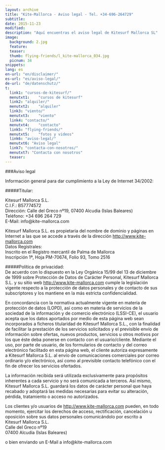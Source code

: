 ```yaml
---
layout: archive
title: "Kite-Mallorca - Aviso legal - Tel. +34-696-264729"
subtitle:
date: 2015-11-23
modified:
description: "Aquí encuentras el aviso legal de Kitesurf Mallorca SL"
image:
  background: 2.jpg
  feature:
  teaser:
  thumb: flying-friends/l_kite-mallorca_034.jpg
  picnum: 34
snippets:
lang: es
en-url: "en/disclaimer/"
es-url: "es/aviso-legal/"
de-url: "de/datenschutz/"
t:
  link1: "cursos-de-kitesurf/"
  menutxt1:    "cursos de kitesurf"
  link2: "alquiler/"
  menutxt2:    "alquiler"
  link3: "viento/"
  menutxt3:    "viento"
  link4: "contacto/"
  menutxt4:    "contacto"
  link5: "flying-friends/"
  menutxt5:    "fotos y videos"
  link6: "aviso-legal/"
  menutxt6: "Aviso legal"
  link7: "contacta-con-nosotros/"
  menutxt7: "Contacta con nosotros"
  teaser:
---
```



###Aviso legal

  
Información general para dar cumplimiento a la Ley de Internet 34/2002:  
  
  

#####Titular:

Kitesurf Mallorca S.L.  
C.I.F.: B57774572  
Dirección: Calle del Greco nº19, 07400 Alcudia (Islas Baleares)  
Teléfono: +34 696 264 729  
E-Mail: <span style="unicode-bidi:bidi-override; direction: rtl;" align="left">moc.acrollam-etik@ofni</span>  

Kitesurf Mallorca S.L. es propietaria del nombre de dominio y páginas en Internet a
las que se accede a través de la dirección http://www.kite-mallorca.com  
Datos Registrales:  
Inscrito en el Registro mercantil de Palma de Mallorca  
Inscripción 1ª, Hoja PM-70674, Folio 93, Tomo 2516  


#####Política de privacidad:  
De acuerdo con lo dispuesto en la Ley Orgánica 15/99 del 13 de diciembre de 1999
sobre Protección de Datos de Carácter Personal, Kitesurf Mallorca S.L. y su sitio
web http://www.kite-mallorca.com cumple la legislación vigente respecto a la protección
de datos personales y de contacto de sus subscriptores y los mantiene en la más
estricta confidencialidad.

En concordancia con la normativa actualmente vigente en materia de protección de
datos (LOPD), así como en materia de servicios de la sociedad de la información y
de comercio electrónico (LSSI-CE), el usuario acepta que los datos aportados por
medio de esta página web sean incorporados a ficheros titularidad de Kitesurf Mallorca S.L.,
con la finalidad de facilitar la prestación de los servicios solicitados y el previsible
envío de información sobre ofertas, nuevos productos, servicios u otros
motivos por los que éste deba ponerse en contacto con el usuario/cliente.
Mediante el uso, por parte de usuario, de los formularios de contacto y del correo
electrónico facilitado en esta página web, el cliente autoriza expresamente a
Kitesurf Mallorca S.L. al envío de comunicaciones comerciales por correo
ordinario y/o electrónico, así como al previsible contacto telefónico con el fin de
ofrecer los servicios ofertados.

La información recibida será utilizada exclusivamente para propósitos inherentes a
cada servicio y no será comunicada a terceros.
Así mismo, Kitesurf Mallorca S.L. guardará los datos de carácter personal que haya
recabado y adoptará las medidas necesarias para evitar su alteración, pérdida,
tratamiento o acceso no autorizados.

Los clientes y/o usuarios de http://www.kite-mallorca.com pueden, en todo momento,
ejercitar los derechos de acceso, rectificación, cancelación u oposición sobre sus datos
personales comunicándolo por escrito a  
Kitesurf Mallorca S.L.  
Calle del Greco nº19  
07400 Alcudia (Islas Baleares)  

o bien enviando un E-Mail a <span style="unicode-bidi:bidi-override; direction: rtl;" align="left">moc.acrollam-etik@ofni</span>

